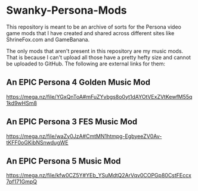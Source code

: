 # Swanky-Persona-Mods
This repository is meant to be an archive of sorts for the Persona video game mods that I have created and shared across different sites like ShrineFox.com and GameBanana.

The only mods that aren't present in this repository are my music mods. That is because I can't upload all those have a pretty hefty size and cannot be uploaded to GitHub.
The following are external links for them:

## An EPIC Persona 4 Golden Music Mod
https://mega.nz/file/YGxQnToA#mFuZYvbgs8o0yt1dAYOtVExZVtKewfM55q1kd9wHSm8

## An EPIC Persona 3 FES Music Mod
https://mega.nz/file/waZy0JzA#CmtMN1htmpg-EgbyeeZV0Av-tKFF0oGKibNSnwdugWE

## An EPIC Persona 5 Music Mod
https://mega.nz/file/kfw0CZ5Y#YEb_YSuMdtQ2ArVqv0COPGp80CstFEccx7pf171GmpQ
